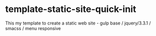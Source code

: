 # template-static-site-quick-init
This my template to create a static web site - gulp base / jquery/3.3.1 / smacss / menu responsive
